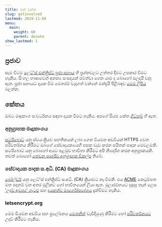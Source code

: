 ```yaml
---
title: එක් වන්න
slug: getinvolved
lastmod: 2019-11-04
menu:
  main:
    weight: 60
    parent: donate
show_lastmod: 1
---
```



## ප්‍රජාව

සෑම විටම [ලෙට්'ස් එන්ක්‍රිප්ට් ප්‍රජා සහාය](https://community.letsencrypt.org/) හි ප්‍රශ්නවලට උත්තර දීමට උපකාර වීමට හැකිය. සිංහල භාෂාවෙන් අනන්‍ය සංසදයක් පවත්වා ගෙන යාම ද බොහෝ ඵලදායී වනු ඇත. ප්‍රජා සහායට දායක වීම මෙතරම් වැදගත් වන්නේ මන්දැයි පිළිබඳව [මෙම ලිපිය](/2015/08/13/lets-encrypt-community-support.html) බලන්න.

## කේතය

ඔබට මෘදුකාංග සංවර්ධනය සඳහා දායක වීමට හැකිය. අපගේ සියළු කේත [ගිට්හබ්](https://github.com/letsencrypt/) හි ඇත.

### අනුග්‍රාහක මෘදුකාංගය

[සර්ට්බොට්](https://github.com/certbot/certbot) යනු ස්වයංක්‍රීයව සහතිකයක් ලබා ගෙන වියමන අඩවියක් HTTPS වෙත පරිවර්තනය කිරීමට ඔබගේ සේවාදායකයෙහි පසක වැඩ කරන පයිතන් පාදක මෙවලමකි. සර්ට්බොට් යනු බොහෝ අයට පළමුව භාවිතා කිරීමට අපි නිර්දේශ කරන අනුග්‍රාකයකි. තවත් බොහෝ [තෙවන පාර්ශ්ව අනුග්‍රාහක විකල්ප](/docs/client-options) තිබේ.

### සේවාදායක පාදක ස.අධි. (CA) මෘදුකාංගය

[බෝල්ඩර්](https://github.com/letsencrypt/boulder) යනු ලෙට්'ස් එන්ක්‍රිප්ට් ස.අධි. (CA) ක්‍රියාවට නැංවීමකි. එය [ACME](https://tools.ietf.org/html/rfc8555) කෙටුම්පත මත පදනම් වන අතර මූලිකව ගෝ භාවිතයෙන් ලියා ඇත. මූලාරම්භයට සුදුසු තැන් ලෙස ['උදව් අවශ්‍ය' ගැටළු](https://github.com/letsencrypt/boulder/labels/help%20wanted) සහ [දායකත්ව මාර්ගෝපදේශය](https://github.com/letsencrypt/boulder/blob/master/CONTRIBUTING.md) දැක්වීමට හැකිය.

### letsencrypt.org

මෙම වියමන අඩවිය සහ ප්‍රලේඛනය [මෙතනින්](https://github.com/letsencrypt/website) වැඩිදියුණු කිරීමට හෝ [පරිවර්තනයට](https://crowdin.com/project/lets-encrypt-website) උදව් කිරීමට හැකිය.
